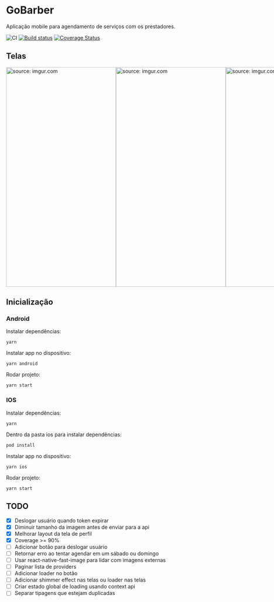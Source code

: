# GoBarber

Aplicação mobile para agendamento de serviços com os prestadores.

![CI](https://github.com/laraludwig18/gobarber-mobile/workflows/CI/badge.svg)
[![Build status](https://build.appcenter.ms/v0.1/apps/ecb2d428-345d-4f1c-8f3a-cd8459c8332c/branches/master/badge)](https://appcenter.ms)
[![Coverage Status](https://coveralls.io/repos/github/laraludwig18/gobarber-mobile/badge.svg?branch=master)](https://coveralls.io/github/laraludwig18/gobarber-mobile?branch=master)

## Telas

<div style="display:flex;">
  <img src="https://i.imgur.com/IWrCJ3r.png" width="300" height="600" title="source: imgur.com" />
  <img src="https://i.imgur.com/GbEVw24.png" width="300" height="600" title="source: imgur.com" />
  <img src="https://i.imgur.com/yOofmVs.png" width="300" height="600" title="source: imgur.com" />
  <img src="https://i.imgur.com/marM4lj.png" width="300" height="600" title="source: imgur.com" />
  <img src="https://i.imgur.com/EJYISyO.png" width="300" height="600" title="source: imgur.com" />
  <img src="https://i.imgur.com/jsn3vs8.png" width="300" height="600" title="source: imgur.com" />
</div>

## Inicialização

### Android

Instalar dependências:
```
yarn
```
Instalar app no dispositivo:
```
yarn android
```
Rodar projeto:
```
yarn start
```

### IOS

Instalar dependências:
```
yarn
```
Dentro da pasta ios para instalar dependências:
```
pod install
```
Instalar app no dispositivo:
```
yarn ios
```
Rodar projeto:
```
yarn start
```

## TODO

- [x] Deslogar usuário quando token expirar
- [x] Diminuir tamanho da imagem antes de enviar para a api
- [x] Melhorar layout da tela de perfil
- [x] Coverage >= 90%
- [ ] Adicionar botão para deslogar usuário
- [ ] Retornar erro ao tentar agendar em um sábado ou domingo
- [ ] Usar react-native-fast-image para lidar com imagens externas
- [ ] Paginar lista de providers
- [ ] Adicionar loader no botão
- [ ] Adicionar shimmer effect nas telas ou loader nas telas
- [ ] Criar estado global de loading usando context api
- [ ] Separar tipagens que estejam duplicadas
